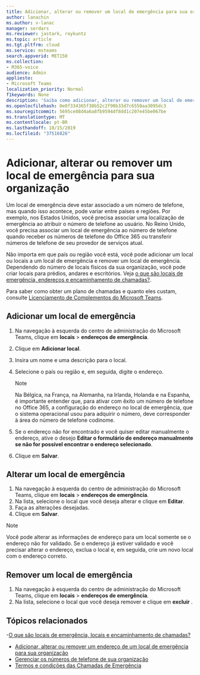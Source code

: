 ```yaml
---
title: Adicionar, alterar ou remover um local de emergência para sua organização
author: lanachin
ms.author: v-lanac
manager: serdars
ms.reviewer: jastark, roykuntz
ms.topic: article
ms.tgt.pltfrm: cloud
ms.service: msteams
search.appverid: MET150
ms.collection:
- M365-voice
audience: Admin
appliesto:
- Microsoft Teams
localization_priority: Normal
f1keywords: None
description: 'Saiba como adicionar, alterar ou remover um local de emergência para sua organização no centro de administração do Microsoft Teams. '
ms.openlocfilehash: 0e0f334365f38b52c2f90b33d7c6550aa3095dc3
ms.sourcegitcommit: 5695ce88d4a6a8fb9594df8dd1c207e45be067be
ms.translationtype: MT
ms.contentlocale: pt-BR
ms.lasthandoff: 10/15/2019
ms.locfileid: "37516826"
---
```

# <a name="add-change-or-remove-an-emergency-location-for-your-organization"></a>Adicionar, alterar ou remover um local de emergência para sua organização

Um local de emergência deve estar associado a um número de telefone, mas quando isso acontece, pode variar entre países e regiões. Por exemplo, nos Estados Unidos, você precisa associar uma localização de emergência ao atribuir o número de telefone ao usuário. No Reino Unido, você precisa associar um local de emergência ao número de telefone quando receber os números de telefone do Office 365 ou transferir números de telefone de seu provedor de serviços atual.

Não importa em que país ou região você está, você pode adicionar um local ou locais a um local de emergência e remover um local de emergência. Dependendo do número de locais físicos da sua organização, você pode criar locais para prédios, andares e escritórios. Veja [o que são locais de emergência, endereços e encaminhamento de chamadas?](/microsoftteams/what-are-emergency-locations-addresses-and-call-routing).
  
Para saber como obter um plano de chamadas e quanto eles custam, consulte [Licenciamento de Complementos do Microsoft Teams](teams-add-on-licensing/microsoft-teams-add-on-licensing.md).
  
## <a name="add-an-emergency-location"></a>Adicionar um local de emergência

1. Na navegação à esquerda do centro de administração do Microsoft Teams, clique em **locais** > **endereços de emergência**.
2. Clique em **Adicionar local**.
3. Insira um nome e uma descrição para o local.
4. Selecione o país ou região e, em seguida, digite o endereço.

   > [!NOTE]
   > Na Bélgica, na França, na Alemanha, na Irlanda, Holanda e na Espanha, é importante entender que, para ativar com êxito um número de telefone no Office 365, a configuração do endereço no local de emergência, que o sistema operacional usou para adquirir o número, deve corresponder à área do número de telefone codinome.
5. Se o endereço não for encontrado e você quiser editar manualmente o endereço, ative o desejo **Editar o formulário de endereço manualmente se não for possível encontrar o endereço selecionado**.
6. Clique em **Salvar**.
    
## <a name="change-an-emergency-location"></a>Alterar um local de emergência

1. Na navegação à esquerda do centro de administração do Microsoft Teams, clique em **locais** > **endereços de emergência**.
2. Na lista, selecione o local que você deseja alterar e clique em **Editar**.
3. Faça as alterações desejadas.
4. Clique em **Salvar**.

> [!NOTE]
> Você pode alterar as informações de endereço para um local somente se o endereço não for validado. Se o endereço já estiver validado e você precisar alterar o endereço, exclua o local e, em seguida, crie um novo local com o endereço correto.
    
## <a name="remove-an-emergency-location"></a>Remover um local de emergência

1. Na navegação à esquerda do centro de administração do Microsoft Teams, clique em **locais** > **endereços de emergência**.
2. Na lista, selecione o local que você deseja remover e clique em **excluir** .
    
## <a name="related-topics"></a>Tópicos relacionados

-[O que são locais de emergência, locais e encaminhamento de chamadas?](what-are-emergency-locations-addresses-and-call-routing.md)
- [Adicionar, alterar ou remover um endereço de um local de emergência para sua organização](add-change-remove-emergency-place-organization.md)
- [Gerenciar os números de telefone de sua organização](/microsoftteams/manage-phone-numbers-for-your-organization)
- [Termos e condições das Chamadas de Emergência](/microsoftteams/emergency-calling-terms-and-conditions)